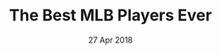 ---
layout:      project
title:       The Best MLB Players Ever
date:        27 Apr 2018
screenshot:
  src:       /img/beer/beer_1920.png
  srcset:
    1920w:   /img/beer/beer_1920.png
    960w:    /img/beer/beer_960.png
    480w:    /img/beer/beer_480.png
caption:     The greatest Major League baseball players of each decade.
description: The greatest Major League Baseball players ever, organized by decade.
links:
  - title:   View Project
    url:     ../../project_code/best_mlb_players/dist/index.html
  - title:   Github
    url:     https://github.com/inspectordanno/best_mlb_players
featured:    true
---